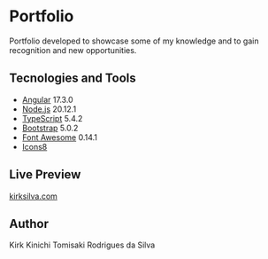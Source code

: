 # Portfolio

Portfolio developed to showcase some of my knowledge and to gain recognition and new opportunities.

## Tecnologies and Tools

- [Angular](https://angular.dev/) 17.3.0
- [Node.js](https://nodejs.org/en) 20.12.1
- [TypeScript](https://www.typescriptlang.org/) 5.4.2
- [Bootstrap](https://getbootstrap.com/) 5.0.2
- [Font Awesome](https://fontawesome.com/) 0.14.1
- [Icons8](https://icons8.com/)

## Live Preview

[kirksilva.com](https://kirksilva.com/)

## Author

Kirk Kinichi Tomisaki Rodrigues da Silva
